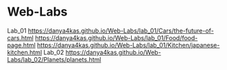 # Web-Labs
Lab_01
https://danya4kas.github.io/Web-Labs/lab_01/Cars/the-future-of-cars.html
https://danya4kas.github.io/Web-Labs/lab_01/Food/food-page.html
https://danya4kas.github.io/Web-Labs/lab_01/Kitchen/japanese-kitchen.html
Lab_02
https://danya4kas.github.io/Web-Labs/lab_02/Planets/planets.html


